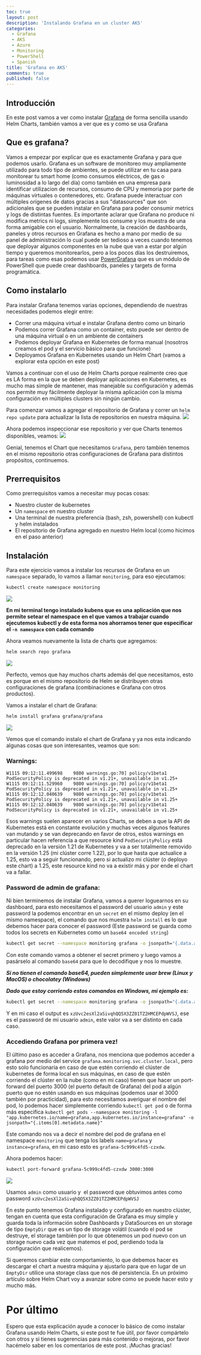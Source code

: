 ```yaml
---
toc: true
layout: post
description: 'Instalando Grafana en un cluster AKS'
categories: 
  - Grafana
  - AKS
  - Azure
  - Monitoring
  - PowerShell
  - Spanish
title: 'Grafana en AKS'
comments: true
published: false
---
```


## Introducción

En este post vamos a ver como instalar [Grafana](https://grafana.com/) de forma sencilla usando Helm Charts, también vamos a ver que es y como se usa Grafana

## Que es grafana?

Vamos a empezar por explicar que es exactamente Grafana y para que podemos usarlo. Grafana es un software de monitoreo muy ampliamente utilizado para todo tipo de ambientes, se puede utilizar en tu casa para monitorear tu smart home (como consumos eléctricos, de gas o luminosidad a lo largo del día) como también en una empresa para identificar utilizacion de recursos, consumo de CPU y memoria por parte de máquinas virtuales o contenedores, etc.
Grafana puede interactuar con múltiples orígenes de datos gracias a sus "datasources" que son adicionales que se pueden instalar en Grafana para poder consumir metrics y logs de distintas fuentes.
Es importante aclarar que Grafana no produce ni modifica metrics ni logs, simplemente los consume y los muestra de una forma amigable con el usuario.
Normalmente, la creación de dashboards, paneles y otros recursos en Grafana es hecho a mano por medio de su panel de administración lo cual puede ser tedioso a veces cuando tenemos que deployar algunos componentes en la nube que van a estar por algún tiempo y queremos monitorearlos, pero a los pocos días los destruiremos, para tareas como esas podemos usar [PowerGrafana](https://www.powershellgallery.com/packages/PowerGrafana/0.1.0) que es un módulo de PowerShell que puede crear dashboards, paneles y targets de forma programática.


## Como instalarlo

Para instalar Grafana tenemos varias opciones, dependiendo de nuestras necesidades podemos elegir entre:

- Correr una máquina virtual e instalar Grafana dentro como un binario
- Podemos correr Grafana como un container, esto puede ser dentro de una máquina virtual o en un ambiente de containers
- Podemos deployar Grafana en Kubernetes de forma manual (nosotros creamos el pod y el servicio básico para que funcione)
- Deployamos Grafana en Kubernetes usando un Helm Chart (vamos a explorar esta opción en este post)

Vamos a continuar con el uso de Helm Charts porque realmente creo que es LA forma en la que se deben deployar aplicaciones en Kubernetes, es mucho mas simple de mantener, mas manejable su configuración y además nos permite muy fácilmente deployar la misma aplicación con la misma configuración en múltiples clusters sin ningún cambio.

Para comenzar vamos a agregar el repositorio de Grafana y correr un `helm repo update` para actualizar la lista de repositorios en nuestra máquina.
![](https://github.com/javiermarasco/articles/blob/main/Articles/Images/grafana/helm-repo-add.png)

Ahora podemos inspeccionar ese repositorio y ver que Charts tenemos disponibles, veamos:
![](https://github.com/javiermarasco/articles/blob/main/Articles/Images/grafana/helm-search-repo.png)

Genial, tenemos el Chart que necesitamos `Grafana`, pero también tenemos en el mismo repositorio otras configuraciones de Grafana para distintos propósitos, continuemos.

## Prerrequisitos

Como prerrequisitos vamos a necesitar muy pocas cosas:

- Nuestro cluster de kubernetes
- Un `namespace` en nuestro cluster
- Una terminal de nuestra preferencia (bash, zsh, powershell) con kubectl y helm instalados
- El repositorio de Grafana agregado en nuestro Helm local (como hicimos en el paso anterior)


## Instalación

Para este ejercicio vamos a instalar los recursos de Grafana en un `namespace` separado, lo vamos a llamar `monitoring`, para eso ejecutamos:

```bash
kubectl create namespace monitoring
```
![](https://github.com/javiermarasco/articles/blob/main/Articles/Images/grafana/create-namespace.png)

**En mi terminal tengo instalado kubens que es una aplicación que nos permite setear el namespace en el que vamos a trabajar cuando ejecutemos kubectl y de esta forma nos ahorramos tener que especificar el `-n namespace` con cada comando**

Ahora veamos nuevamente la lista de charts que agregamos:

```bash
helm search repo grafana
```

![](https://github.com/javiermarasco/articles/blob/main/Articles/Images/grafana/helm-search-repo-grafana.png)

Perfecto, vemos que hay muchos charts además del que necesitamos, esto es porque en el mismo repositorio de Helm se distribuyen otras configuraciones de grafana (combinaciones e Grafana con otros productos).   

Vamos a instalar el chart de Grafana:

```bash
helm install grafana grafana/grafana
```

![](https://github.com/javiermarasco/articles/blob/main/Articles/Images/grafana/helm-install-grafana.png)

Vemos que el comando instalo el chart de Grafana y ya nos esta indicando algunas cosas que son interesantes, veamos que son:

### Warnings:

```
W1115 09:12:11.499698    9800 warnings.go:70] policy/v1beta1 PodSecurityPolicy is deprecated in v1.21+, unavailable in v1.25+
W1115 09:12:11.529960    9800 warnings.go:70] policy/v1beta1 PodSecurityPolicy is deprecated in v1.21+, unavailable in v1.25+
W1115 09:12:12.040639    9800 warnings.go:70] policy/v1beta1 PodSecurityPolicy is deprecated in v1.21+, unavailable in v1.25+
W1115 09:12:12.040639    9800 warnings.go:70] policy/v1beta1 PodSecurityPolicy is deprecated in v1.21+, unavailable in v1.25+
```

Esos warnings suelen aparecer en varios Charts, se deben a que la API de Kubernetes está en constante evolución y muchas veces algunos features van mutando y se van deprecando en favor de otros, estos warnings en particular hacen referencia a que resource kind `PodSecurityPolicy` está deprecado en la versión 1.21 de Kubernetes y va a ser totalmente removido en la versión 1.25 (mi clúster corre 1.22), por lo que hasta que actualice a 1.25, esto va a seguir funcionando, pero si actualizo mi clúster (o deployo este chart) a 1.25, este resource kind no va a existir más y por ende el chart va a fallar.



### Password de admin de grafana:

Ni bien terminemos de instalar Grafana, vamos a querer loguearnos en su dashboard, para esto necesitamos el password del usuario `admin` y este password la podemos encontrar en un `secret` en el mismo deploy (en el mismo namespace), el comando que nos muestra `helm install` es lo que debemos hacer para conocer el password (Este password se guarda como todos los secrets en Kubernetes como un `base64 encoded string`)

```bash
kubectl get secret --namespace monitoring grafana -o jsonpath="{.data.admin-password}" | base64 --decode ; echo
```

Con este comando vamos a obtener el secret primero y luego vamos a pasárselo al comando `base64` para que lo decodifique y nos lo muestre.

***Si no tienen el comando base64, pueden simplemente usar brew (Linux y MacOS) o chocolatey (Windows)***

***Dado que estoy corriendo estos comandos en Windows, mi ejemplo es:***
```bash
kubectl get secret --namespace monitoring grafana -o jsonpath="{.data.admin-password}" | base64 -d
```

Y en mi caso el output es `xzUvc2esXl2aSivqhQQ5X3ZZ01TZ2HMCEPdpWVSJ`, ese es el password de mi usuario `admin`, este valor va a ser distinto en cada caso.

### Accediendo Grafana por primera vez!

El último paso es acceder a Grafana, nos menciona que podemos acceder a grafana por medio del service `grafana.monitoring.svc.cluster.local`, pero esto solo funcionaria en caso de que estén corriendo el clúster de kubernetes de forma local en sus máquinas, en caso de que estén corriendo el clúster en la nube (como en mi caso) tienen que hacer un port-forward del puerto 3000 (el puerto default de Grafana) del pod a algún puerto que no estén usando en sus máquinas (podemos usar el 3000 también por practicidad), para esto necesitamos averiguar el nombre del pod, lo podemos hacer simplemente corriendo `kubectl get pod` o de forma más especifica `kubectl get pods --namespace monitoring -l "app.kubernetes.io/name=grafana,app.kubernetes.io/instance=grafana" -o jsonpath="{.items[0].metadata.name}"`

Este comando nos va a decir el nombre del pod de grafana en el namespace `monitoring` que tenga los labels `name=grafana` y `instance=grafana`, en mi caso esto es `grafana-5c999c4fd5-czxdw`.

Ahora podemos hacer:
```bash
kubectl port-forward grafana-5c999c4fd5-czxdw 3000:3000
```

![](https://github.com/javiermarasco/articles/blob/main/Articles/Images/grafana/grafana-login-1.png)

Usamos `admin` como usuario y  el password que obtuvimos antes como password `xzUvc2esXl2aSivqhQQ5X3ZZ01TZ2HMCEPdpWVSJ`

En este punto tenemos Grafana instalado y configurado en nuestro clúster, tengan en cuenta que esta configuración de Grafana es muy simple y guarda toda la información sobre Dashboards y DataSources en un storage de tipo `EmptyDir` que es un tipo de storage volátil (cuando el pod se destruye, el storage también por lo que obtenemos un pod nuevo con un storage nuevo cada vez que matemos el pod, perdiendo toda la configuración que realicemos).

Si queremos cambiar este comportamiento, lo que debemos hacer es descargar el chart a nuestra máquina y ajustarlo para que en lugar de un `EmptyDir` utilice una storage class que nos dé persistencia. En un próximo artículo sobre Helm Chart voy a avanzar sobre como se puede hacer esto y mucho más.

# Por último

Espero que esta explicación ayude a conocer lo básico de como instalar Grafana usando Helm Charts, si este post te fue útil, por favor compártelo con otros y si tienes sugerencias para más contenido o mejoras, por favor hacémelo saber en los comentarios de este post. ¡Muchas gracias!